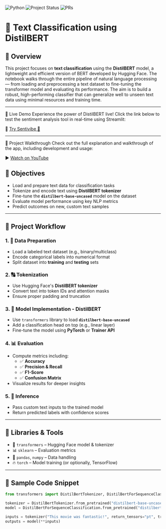 ![Python](https://img.shields.io/badge/Python-3.8%2B-blue)
![Project Status](https://img.shields.io/badge/Project%20Status-Completed-success)
![PRs](https://img.shields.io/badge/PRs-welcome-brightgreen)

# 🧠 Text Classification using DistilBERT

## 📌 Overview  
This project focuses on **text classification** using the **DistilBERT** model, a lightweight and efficient version of BERT developed by Hugging Face. The notebook walks through the entire pipeline of natural language processing — from loading and preprocessing a text dataset to fine-tuning the transformer model and evaluating its performance. The aim is to build a robust, high-performing classifier that can generalize well to unseen text data using minimal resources and training time.

---

🚀 Live Demo
Experience the power of DistilBERT live! Click the link below to test the sentiment analysis tool in real-time using Streamlit:

🔗 [Try Sentivibe 💬](https://sentivibe.streamlit.app/)

---
🎥 Project Walkthrough
Check out the full explanation and walkthrough of the app, including development and usage:

▶️ [Watch on YouTube](https://youtu.be/DlBC7CpucT8?si=FX40yK66UWbcFZme)

## 🎯 Objectives  
- Load and prepare text data for classification tasks  
- Tokenize and encode text using **DistilBERT tokenizer**  
- Fine-tune the **`distilbert-base-uncased`** model on the dataset  
- Evaluate model performance using key NLP metrics  
- Predict outcomes on new, custom text samples  

---

## 🔄 Project Workflow  

### 1. 📂 Data Preparation  
- Load a labeled text dataset (e.g., binary/multiclass)  
- Encode categorical labels into numerical format  
- Split dataset into **training** and **testing** sets  

### 2. 🔠 Tokenization  
- Use Hugging Face's **DistilBERT tokenizer**  
- Convert text into token IDs and attention masks  
- Ensure proper padding and truncation  

### 3. 🧠 Model Implementation - DistilBERT  
- Use `transformers` library to load **`distilbert-base-uncased`**  
- Add a classification head on top (e.g., linear layer)  
- Fine-tune the model using **PyTorch** or **Trainer API**  

### 4. 📊 Evaluation  
- Compute metrics including:  
  - ✅ **Accuracy**  
  - ✅ **Precision & Recall**  
  - ✅ **F1-Score**  
  - ✅ **Confusion Matrix**  
- Visualize results for deeper insights  

### 5. 🔮 Inference  
- Pass custom text inputs to the trained model  
- Return predicted labels with confidence scores  

---

## 🧪 Libraries & Tools  
- 🤗 `transformers` – Hugging Face model & tokenizer  
- 📊 `sklearn` – Evaluation metrics  
- 🧮 `pandas`, `numpy` – Data handling  
- 🔥 `torch` – Model training (or optionally, TensorFlow)

---

## 🧰 Sample Code Snippet

```python
from transformers import DistilBertTokenizer, DistilBertForSequenceClassification

tokenizer = DistilBertTokenizer.from_pretrained("distilbert-base-uncased")
model = DistilBertForSequenceClassification.from_pretrained("distilbert-base-uncased")

inputs = tokenizer("This movie was fantastic!", return_tensors="pt", truncation=True, padding=True)
outputs = model(**inputs)
